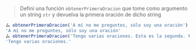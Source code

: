 > Definí una función `obtenerPrimeraOracion` que tome como argumento un string `str` y devuelva la primera oración de dicho string
>
```javascript
ム obtenerPrimeraOracion('A mí no me preguntes, sólo soy una oración')
'A mí no me preguntes, sólo soy una oración'
ム obtenerPrimeraOracion('Tengo varias oraciones. Esta es la segunda. Y esta es la tercera.')
'Tengo varias oraciones.'
```